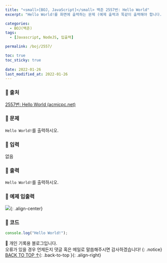 ```yaml
---
title: "<small>[BOJ, JavaScript]</small> 백준 2557번: Hello World"
excerpt: "Hello World!를 화면에 출력하는 문제 (예제 출력과 똑같이 출력해야 합니다.)"

categories:
  - BOJ(백준)
tags:
  - [Javascript, NodeJS, 입출력]

permalink: /boj/2557/

toc: true
toc_sticky: true
 
date: 2022-01-26
last_modified_at: 2022-01-26
---
```


### 📌 출처

  [2557번: Hello World (acmicpc.net)](https://www.acmicpc.net/problem/2557)

### 📌 문제

  ```Hello World!```를 출력하시오.

### 📌 입력

  없음

### 📌 출력

  ```Hello World!```를 출력하시오.

### 📌 예제 입출력

  <img src="/assets/images/posts_img/boj/2557.png">{: .align-center}

### 📌 코드

  ```jsx
  console.log("Hello World!");
  ```

📓 개인 기록용 블로그입니다.  
오류가 있을 경우 언제든지 댓글 혹은 메일로 말씀해주시면 감사하겠습니다!
{: .notice}
[BACK TO TOP ↑](#){: .back-to-top }{: .align-right}